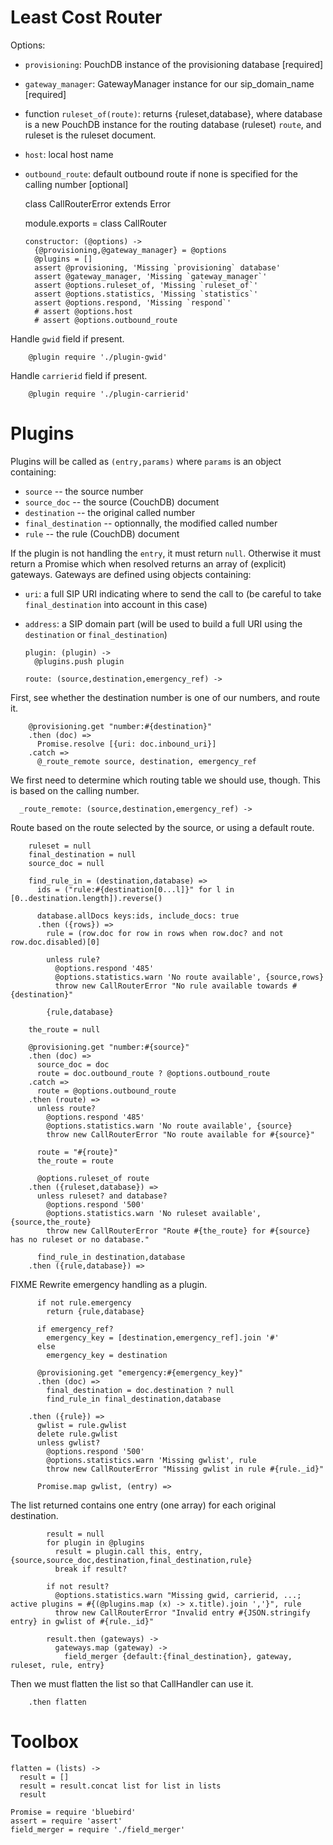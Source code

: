 Least Cost Router
=================

Options:
- `provisioning`: PouchDB instance of the provisioning database [required]
- `gateway_manager`: GatewayManager instance for our sip_domain_name [required]
- function `ruleset_of(route)`: returns {ruleset,database}, where database is a new PouchDB instance for the routing database (ruleset) `route`, and ruleset is the ruleset document.
- `host`: local host name
- `outbound_route`: default outbound route if none is specified for the calling number [optional]

    class CallRouterError extends Error

    module.exports = class CallRouter

      constructor: (@options) ->
        {@provisioning,@gateway_manager} = @options
        @plugins = []
        assert @provisioning, 'Missing `provisioning` database'
        assert @gateway_manager, 'Missing `gateway_manager`'
        assert @options.ruleset_of, 'Missing `ruleset_of`'
        assert @options.statistics, 'Missing `statistics`'
        assert @options.respond, 'Missing `respond`'
        # assert @options.host
        # assert @options.outbound_route

Handle `gwid` field if present.

        @plugin require './plugin-gwid'

Handle `carrierid` field if present.

        @plugin require './plugin-carrierid'

Plugins
=======

Plugins will be called as `(entry,params)` where `params` is an object containing:
* `source` -- the source number
* `source_doc` -- the source (CouchDB) document
* `destination` -- the original called number
* `final_destination` -- optionnally, the modified called number
* `rule` -- the rule (CouchDB) document

If the plugin is not handling the `entry`, it must return `null`.
Otherwise it must return a Promise which when resolved returns an array of (explicit) gateways.
Gateways are defined using objects containing:
* `uri`: a full SIP URI indicating where to send the call to (be careful to take `final_destination` into account in this case)
* `address`: a SIP domain part (will be used to build a full URI using the `destination` or `final_destination`)

      plugin: (plugin) ->
        @plugins.push plugin

      route: (source,destination,emergency_ref) ->

First, see whether the destination number is one of our numbers, and route it.

        @provisioning.get "number:#{destination}"
        .then (doc) =>
          Promise.resolve [{uri: doc.inbound_uri}]
        .catch =>
          @_route_remote source, destination, emergency_ref

We first need to determine which routing table we should use, though.
This is based on the calling number.

      _route_remote: (source,destination,emergency_ref) ->

Route based on the route selected by the source, or using a default route.

        ruleset = null
        final_destination = null
        source_doc = null

        find_rule_in = (destination,database) =>
          ids = ("rule:#{destination[0...l]}" for l in [0..destination.length]).reverse()

          database.allDocs keys:ids, include_docs: true
          .then ({rows}) =>
            rule = (row.doc for row in rows when row.doc? and not row.doc.disabled)[0]

            unless rule?
              @options.respond '485'
              @options.statistics.warn 'No route available', {source,rows}
              throw new CallRouterError "No rule available towards #{destination}"

            {rule,database}

        the_route = null

        @provisioning.get "number:#{source}"
        .then (doc) =>
          source_doc = doc
          route = doc.outbound_route ? @options.outbound_route
        .catch =>
          route = @options.outbound_route
        .then (route) =>
          unless route?
            @options.respond '485'
            @options.statistics.warn 'No route available', {source}
            throw new CallRouterError "No route available for #{source}"

          route = "#{route}"
          the_route = route

          @options.ruleset_of route
        .then ({ruleset,database}) =>
          unless ruleset? and database?
            @options.respond '500'
            @options.statistics.warn 'No ruleset available', {source,the_route}
            throw new CallRouterError "Route #{the_route} for #{source} has no ruleset or no database."

          find_rule_in destination,database
        .then ({rule,database}) =>

FIXME Rewrite emergency handling as a plugin.

          if not rule.emergency
            return {rule,database}

          if emergency_ref?
            emergency_key = [destination,emergency_ref].join '#'
          else
            emergency_key = destination

          @provisioning.get "emergency:#{emergency_key}"
          .then (doc) =>
            final_destination = doc.destination ? null
            find_rule_in final_destination,database

        .then ({rule}) =>
          gwlist = rule.gwlist
          delete rule.gwlist
          unless gwlist?
            @options.respond '500'
            @options.statistics.warn 'Missing gwlist', rule
            throw new CallRouterError "Missing gwlist in rule #{rule._id}"

          Promise.map gwlist, (entry) =>

The list returned contains one entry (one array) for each original destination.

            result = null
            for plugin in @plugins
              result = plugin.call this, entry, {source,source_doc,destination,final_destination,rule}
              break if result?

            if not result?
              @options.statistics.warn "Missing gwid, carrierid, ...; active plugins = #{(@plugins.map (x) -> x.title).join ','}", rule
              throw new CallRouterError "Invalid entry #{JSON.stringify entry} in gwlist of #{rule._id}"

            result.then (gateways) ->
              gateways.map (gateway) ->
                field_merger {default:{final_destination}, gateway, ruleset, rule, entry}

Then we must flatten the list so that CallHandler can use it.

        .then flatten


Toolbox
=======

    flatten = (lists) ->
      result = []
      result = result.concat list for list in lists
      result

    Promise = require 'bluebird'
    assert = require 'assert'
    field_merger = require './field_merger'
